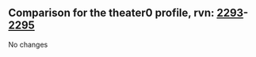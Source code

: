 ## Comparison for the theater0 profile, rvn: [2293](https://github.com/PRO100KatYT/FortniteProfileRevisions/tree/main/profiles/theater0/2293%20theater0.json)-[2295](https://github.com/PRO100KatYT/FortniteProfileRevisions/tree/main/profiles/theater0/2295%20theater0.json)

No changes
